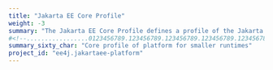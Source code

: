 ```yaml
---
title: "Jakarta EE Core Profile"
weight: -3
summary: "The Jakarta EE Core Profile defines a profile of the Jakarta EE Platform targetting microservice applications."
#<!--.................0123456789.123456789.123456789.123456789.123456789.123456789-->
summary_sixty_char: "Core profile of platform for smaller runtimes"
project_id: "ee4j.jakartaee-platform"
---
```

